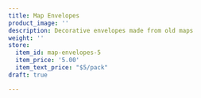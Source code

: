 ```yaml
---
title: Map Envelopes
product_image: ''
description: Decorative envelopes made from old maps
weight: ''
store:
  item_id: map-envelopes-5
  item_price: '5.00'
  item_text_price: "$5/pack"
draft: true

---
```

